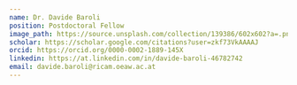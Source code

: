 ```yaml
---
name: Dr. Davide Baroli
position: Postdoctoral Fellow
image_path: https://source.unsplash.com/collection/139386/602x602?a=.png
scholar: https://scholar.google.com/citations?user=zkf73VkAAAAJ
orcid: https://orcid.org/0000-0002-1889-145X
linkedin: https://at.linkedin.com/in/davide-baroli-46782742
email: davide.baroli@ricam.oeaw.ac.at
---
```

